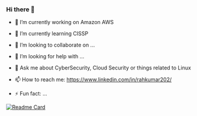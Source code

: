 ### Hi there 👋


- 🔭 I’m currently working on Amazon AWS
- 🌱 I’m currently learning CISSP
- 👯 I’m looking to collaborate on ...
- 🤔 I’m looking for help with ...
- 💬 Ask me about CyberSecurity, Cloud Security or things related to Linux
- 📫 How to reach me: https://www.linkedin.com/in/rahkumar202/

- ⚡ Fun fact: ...

[![Readme Card](https://github-readme-stats.vercel.app/api/pin/?username=imrk51&repo=github-readme-stats)](https://github.com/imrk51/github-readme-stats)

